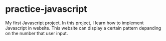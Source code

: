 # practice-javascript
My first Javascript project. In this project, I learn how to implement Javascript in website. This website can display a certain pattern depanding on the number that user input.
